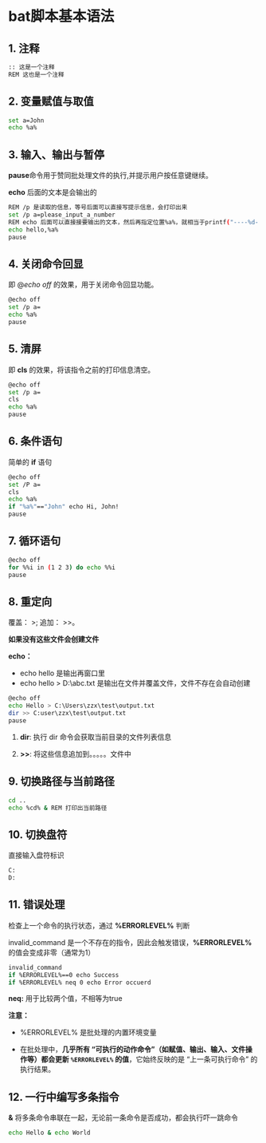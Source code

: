 # bat脚本基本语法

## 1. 注释

```bash
:: 这是一个注释
REM 这也是一个注释
```

## 2. 变量赋值与取值

```bash
set a=John
echo %a%
```

## 3. 输入、输出与暂停

**pause**命令用于赞同批处理文件的执行,并提示用户按任意键继续。

**echo** 后面的文本是会输出的

```bash
REM /p 是读取的信息，等号后面可以直接写提示信息，会打印出来
set /p a=please_input_a_number
REM echo 后面可以直接接要输出的文本，然后再指定位置%a%，就相当于printf("----%d----", a);
echo hello,%a%
pause
```

## 4. 关闭命令回显

即 $@echo$   $off$  的效果，用于关闭命令回显功能。

```bash
@echo off
set /p a=
echo %a%
pause
```

## 5. 清屏

即 **cls** 的效果，将该指令之前的打印信息清空。

```bash
@echo off
set /p a=
cls
echo %a%
pause
```

## 6. 条件语句

简单的 **if** 语句

```bash
@echo off
set /P a=
cls
echo %a%
if "%a%"=="John" echo Hi, John!
pause
```

## 7. 循环语句

```bash
@echo off
for %%i in (1 2 3) do echo %%i
pause
```

## 8. 重定向

覆盖： >; 追加： >>。

**如果没有这些文件会创建文件**

**echo：**

* echo hello 是输出再窗口里
* echo hello > D:\abc.txt 是输出在文件并覆盖文件，文件不存在会自动创建

```bash
@echo off
echo Hello > C:\Users\zzx\test\output.txt
dir >> C:user\zzx\test\output.txt
pause
```

1. **dir**: 执行 dir 命令会获取当前目录的文件列表信息

2. **>>**: 将这些信息追加到。。。。。文件中

## 9. 切换路径与当前路径

```bash
cd ..
echo %cd% & REM 打印出当前路径
```

## 10. 切换盘符

直接输入盘符标识

```bash
C:
D:
```

## 11. 错误处理

检查上一个命令的执行状态，通过 **%ERRORLEVEL%** 判断

invalid_command 是一个不存在的指令，因此会触发错误，**%ERRORLEVEL%** 的值会变成非零（通常为1）

```bash
invalid_command
if %ERRORLEVEL%==0 echo Success
if %ERRORLEVEL% neq 0 echo Error occuerd
```

**neq:** 用于比较两个值，不相等为true

**注意：** 

* %ERRORLEVEL% 是批处理的内置环境变量

* 在批处理中，**几乎所有 “可执行的动作命令”（如赋值、输出、输入、文件操作等）都会更新 `%ERRORLEVEL%` 的值**，它始终反映的是 “上一条可执行命令” 的执行结果。

## 12. 一行中编写多条指令

**&** 将多条命令串联在一起，无论前一条命令是否成功，都会执行吓一跳命令

```bash
echo Hello & echo World
```

